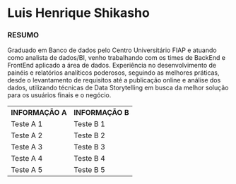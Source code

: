 # Luis Henrique Shikasho
### RESUMO
Graduado em Banco de dados pelo Centro Universitário FIAP e atuando como analista de dados/BI, venho trabalhando com os times de BackEnd e FrontEnd aplicado a área de dados. Experiência no desenvolvimento de painéis e relatórios analíticos poderosos, seguindo as melhores práticas, desde o levantamento de requisitos até a publicação online e análise dos dados, utilizando técnicas de Data Storytelling em busca da melhor solução para os usuários finais e o negócio.


<table>
  <tr>
    <th>INFORMAÇÃO A</th>
    <th>INFORMAÇÃO B</th>
  </tr>
  <tr>
    <td>Teste A 1</td>
    <td>Teste B 1</td>
  </tr>
  <tr>
    <td>Teste A 2</td>
    <td>Teste B 2</td>
  </tr>
  <tr>
    <td>Teste A 3</td>
    <td>Teste B 3</td>
  </tr>
  <tr>
    <td>Teste A 4</td>
    <td>Teste B 4</td>
  </tr>
  <tr>
    <td>Teste A 5</td>
    <td>Teste B 5</td>
  </tr>
</table>
